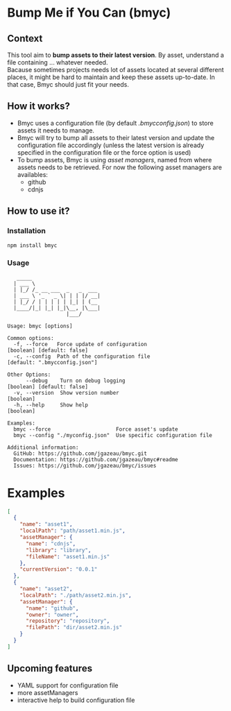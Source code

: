 # Bump Me if You Can (bmyc)

## Context

This tool aim to **bump assets to their latest version**. By asset, understand a file containing ... whatever needed.  
Bacause sometimes projects needs lot of assets located at several different places, it might be hard to maintain and keep these assets up-to-date.
In that case, Bmyc should just fit your needs.

## How it works?

* Bmyc uses a configuration file (by default *.bmycconfig.json*) to store assets it needs to manage.
* Bmyc will try to bump all assets to their latest version and update the configuration file accordingly (unless the latest version is already specified in the configuration file or the force option is used)
* To bump assets, Bmyc is using *asset managers*, named from where assets needs to be retrieved. For now the following asset managers are availables:
    * github
    * cdnjs

## How to use it?

### Installation

```sh
npm install bmyc
```

### Usage

```
   _____
  | ___ \
  | |_/ /_ __ ___  _   _  ___
  | ___ \ '_ ` _ \| | | |/ __|
  | |_/ / | | | | | |_| | (__
  |____/|_| |_| |_|\__, |\___|
                   |___/

Usage: bmyc [options]

Common options:
  -f, --force   Force update of configuration                             [boolean] [default: false]
  -c, --config  Path of the configuration file                         [default: ".bmycconfig.json"]

Other Options:
      --debug    Turn on debug logging                                    [boolean] [default: false]
  -v, --version  Show version number                                                       [boolean]
  -h, --help     Show help                                                                 [boolean]

Examples:
  bmyc --force                     Force asset's update
  bmyc --config "./myconfig.json"  Use specific configuration file

Additional information:
  GitHub: https://github.com/jgazeau/bmyc.git
  Documentation: https://github.com/jgazeau/bmyc#readme
  Issues: https://github.com/jgazeau/bmyc/issues
```

# Examples

```json
[
  {
    "name": "asset1",
    "localPath": "path/asset1.min.js",
    "assetManager": {
      "name": "cdnjs",
      "library": "library",
      "fileName": "asset1.min.js"
    },
    "currentVersion": "0.0.1"
  },
  {
    "name": "asset2",
    "localPath": "./path/asset2.min.js",
    "assetManager": {
      "name": "github",
      "owner": "owner",
      "repository": "repository",
      "filePath": "dir/asset2.min.js"
    }
  }
]
```

## Upcoming features

* YAML support for configuration file
* more assetManagers
* interactive help to build configuration file
